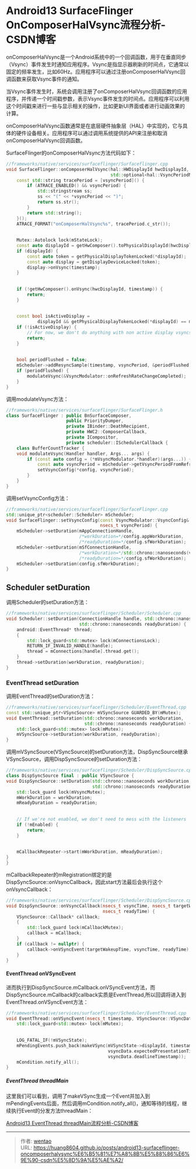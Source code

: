 # Android13 SurfaceFlinger OnComposerHalVsync流程分析-CSDN博客

onComposerHalVsync是一个Android系统中的一个回调函数，用于在垂直同步（Vsync）事件发生时通知应用程序。Vsync是指显示器刷新的时间点，它通常以固定的频率发生，比如60Hz。应用程序可以通过注册onComposerHalVsync回调函数来获取Vsync事件的通知。

当Vsync事件发生时，系统会调用注册了onComposerHalVsync回调函数的应用程序，并传递一个时间戳参数，表示Vsync事件发生的时间点。应用程序可以利用这个时间戳来进行一些与显示相关的操作，比如更新UI界面或者进行动画效果的计算。

onComposerHalVsync函数通常是在底层硬件抽象层（HAL）中实现的，它与具体的硬件设备相关。应用程序可以通过调用系统提供的API来注册和取消onComposerHalVsync回调函数。

SurfaceFlinger的onComposerHalVsync方法代码如下：

```cpp
//frameworks/native/services/surfaceflinger/Surfaceflinger.cpp
void SurfaceFlinger::onComposerHalVsync(hal::HWDisplayId hwcDisplayId, int64_t timestamp,
                                        std::optional<hal::VsyncPeriodNanos> vsyncPeriod) {
    const std::string tracePeriod = [vsyncPeriod]() {
        if (ATRACE_ENABLED() && vsyncPeriod) {
            std::stringstream ss;
            ss << "(" << *vsyncPeriod << ")";
            return ss.str();
        }
        return std::string();
    }();
    ATRACE_FORMAT("onComposerHalVsync%s", tracePeriod.c_str());
 
 
    Mutex::Autolock lock(mStateLock);
    const auto displayId = getHwComposer().toPhysicalDisplayId(hwcDisplayId);
    if (displayId) {
        const auto token = getPhysicalDisplayTokenLocked(*displayId);
        const auto display = getDisplayDeviceLocked(token);
        display->onVsync(timestamp);
    }
 
 
    if (!getHwComposer().onVsync(hwcDisplayId, timestamp)) {
        return;
    }
 
 
    const bool isActiveDisplay =
            displayId && getPhysicalDisplayTokenLocked(*displayId) == mActiveDisplayToken;
    if (!isActiveDisplay) {
        // For now, we don't do anything with non active display vsyncs.
        return;
    }
 
 
    bool periodFlushed = false;
    mScheduler->addResyncSample(timestamp, vsyncPeriod, &periodFlushed);
    if (periodFlushed) {
        modulateVsync(&VsyncModulator::onRefreshRateChangeCompleted);
    }
}
```

调用modulateVsync方法：

```cpp
//frameworks/native/services/surfaceflinger/SurfaceFlinger.h
class SurfaceFlinger : public BnSurfaceComposer,
                       public PriorityDumper,
                       private IBinder::DeathRecipient,
                       private HWC2::ComposerCallback,
                       private ICompositor,
                       private scheduler::ISchedulerCallback {
    class BufferCountTracker {
    void modulateVsync(Handler handler, Args... args) {
        if (const auto config = (*mVsyncModulator.*handler)(args...)) {
            const auto vsyncPeriod = mScheduler->getVsyncPeriodFromRefreshRateConfigs();
            setVsyncConfig(*config, vsyncPeriod);
        }
    }
}
```

调用setVsyncConfig方法：

```cpp
//frameworks/native/services/surfaceflinger/SurfaceFlinger.cpp
std::unique_ptr<scheduler::Scheduler> mScheduler;
void SurfaceFlinger::setVsyncConfig(const VsyncModulator::VsyncConfig& config,
                                    nsecs_t vsyncPeriod) {
    mScheduler->setDuration(mAppConnectionHandle,
                            /*workDuration=*/config.appWorkDuration,
                            /*readyDuration=*/config.sfWorkDuration);
    mScheduler->setDuration(mSfConnectionHandle,
                            /*workDuration=*/std::chrono::nanoseconds(vsyncPeriod),
                            /*readyDuration=*/config.sfWorkDuration);
    mScheduler->setDuration(config.sfWorkDuration);
}
```

## Scheduler setDuration

调用Scheduler的setDuration方法：

```cpp
//frameworks/native/services/surfaceflinger/Scheduler/Scheduler.cpp
void Scheduler::setDuration(ConnectionHandle handle, std::chrono::nanoseconds workDuration,
                            std::chrono::nanoseconds readyDuration) {
    android::EventThread* thread;
    {
        std::lock_guard<std::mutex> lock(mConnectionsLock);
        RETURN_IF_INVALID_HANDLE(handle);
        thread = mConnections[handle].thread.get();
    }
    thread->setDuration(workDuration, readyDuration);
}
```

### EventThread setDuration

调用EventThread的setDuration方法：

```cpp
//frameworks/native/services/surfaceflinger/Scheduler/EventThread.cpp
const std::unique_ptr<VSyncSource> mVSyncSource GUARDED_BY(mMutex);
void EventThread::setDuration(std::chrono::nanoseconds workDuration,
                              std::chrono::nanoseconds readyDuration) {
    std::lock_guard<std::mutex> lock(mMutex);
    mVSyncSource->setDuration(workDuration, readyDuration);
}
```

调用mVSyncSource(VSyncSource)的setDuration方法，DispSyncSource继承VSyncSource，调用DispSyncSource的setDuration方法：

```cpp
//frameworks/native/services/surfaceflinger/Scheduler/DispSyncSource.cpp
class DispSyncSource final : public VSyncSource {
void DispSyncSource::setDuration(std::chrono::nanoseconds workDuration,
                                 std::chrono::nanoseconds readyDuration) {
    std::lock_guard lock(mVsyncMutex);
    mWorkDuration = workDuration;
    mReadyDuration = readyDuration;
 
 
    // If we're not enabled, we don't need to mess with the listeners
    if (!mEnabled) {
        return;
    }
 
 
    mCallbackRepeater->start(mWorkDuration, mReadyDuration);
}
}
```

mCallbackRepeater的mRegistration绑定的是DispSyncSource::onVsyncCallback，因此start方法最后会执行这个onVsyncCallback：

```cpp
//frameworks/native/services/surfaceflinger/Scheduler/DispSyncSource.cpp
void DispSyncSource::onVsyncCallback(nsecs_t vsyncTime, nsecs_t targetWakeupTime,
                                     nsecs_t readyTime) {
    VSyncSource::Callback* callback;
    {
        std::lock_guard lock(mCallbackMutex);
        callback = mCallback;
    }
    if (callback != nullptr) {
        callback->onVSyncEvent(targetWakeupTime, vsyncTime, readyTime);
    }
}
```

#### EventThread onVSyncEvent

进而执行到DispSyncSource.mCallback.onVSyncEvent方法，而DispSyncSource.mCallback的callback实质是EventThread,所以回调将进入到EventThread.onVSyncEvent方法：

```cpp
//frameworks/native/services/surfaceflinger/Scheduler/EventThread.cpp
void EventThread::onVSyncEvent(nsecs_t timestamp, VSyncSource::VSyncData vsyncData) {
    std::lock_guard<std::mutex> lock(mMutex);
 
 
    LOG_FATAL_IF(!mVSyncState);
    mPendingEvents.push_back(makeVSync(mVSyncState->displayId, timestamp, ++mVSyncState->count,
                                       vsyncData.expectedPresentationTime,
                                       vsyncData.deadlineTimestamp));
    mCondition.notify_all();
}
```

##### EventThread threadMain

这里我们可以看到，调用了makeVSync生成一个Event并加入到mPendingEvents后面，然后调用mCondition.notify\_all()，通知等待的线程，继续执行Event的分发方法threadMain：

[Android13 EventThread threadMain流程分析-CSDN博客](/Android13%20EventThread%20threadMain%E6%B5%81%E7%A8%8B%E5%88%86%E6%9E%90-CSDN%E5%8D%9A%E5%AE%A2)


---

> 作者: [wentao](https://github.com/huang8604)  
> URL: https://huang8604.github.io/posts/android13-surfaceflinger-oncomposerhalvsync%E6%B5%81%E7%A8%8B%E5%88%86%E6%9E%90-csdn%E5%8D%9A%E5%AE%A2/  


